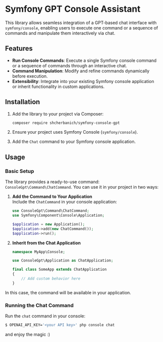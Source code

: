# Symfony GPT Console Assistant

This library allows seamless integration of a GPT-based chat interface with `symfony/console`, enabling users to execute one command or a sequence of commands and manipulate them interactively via chat.

## Features

- **Run Console Commands**: Execute a single Symfony console command or a sequence of commands through an interactive chat.
- **Command Manipulation**: Modify and refine commands dynamically before execution.
- **Extensibility**: Integrate into your existing Symfony console application or inherit functionality in custom applications.

## Installation

1. Add the library to your project via Composer:

    ```bash
    composer require shcherbanich/symfony-console-gpt
    ```

2. Ensure your project uses Symfony Console (`symfony/console`).

3. Add the `Chat` command to your Symfony console application.

## Usage

### Basic Setup

The library provides a ready-to-use command: `ConsoleGpt\Command\ChatCommand`. You can use it in your project in two ways:

1. **Add the Command to Your Application**  
   Include the `ChatCommand` in your console application:

    ```php
    use ConsoleGpt\Command\ChatCommand;
    use Symfony\Component\Console\Application;

    $application = new Application();
    $application->add(new ChatCommand());
    $application->run();
    ```

2. **Inherit from the Chat Application**  

    ```php
    namespace MyApp\Console;

    use ConsoleGpt\Application as ChatApplication;

    final class SomeApp extends ChatApplication
    {
        // Add custom behavior here
    }
    ```

In this case, the command will be available in your application.

### Running the Chat Command

Run the `chat` command in your console:

```bash
$ OPENAI_API_KEY='<your API key>' php console chat
```

and enjoy the magic :)
